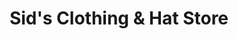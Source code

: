 ---
title: "Sid's Clothing & Hat Store"
url: /chicago/sids-clothing-and-hat-store/
shop: clothes
---